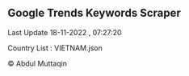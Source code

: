 

## Google Trends Keywords Scraper 
 
Last Update 18-11-2022 , 07:27:20

Country List :
VIETNAM.json



© Abdul Muttaqin 

